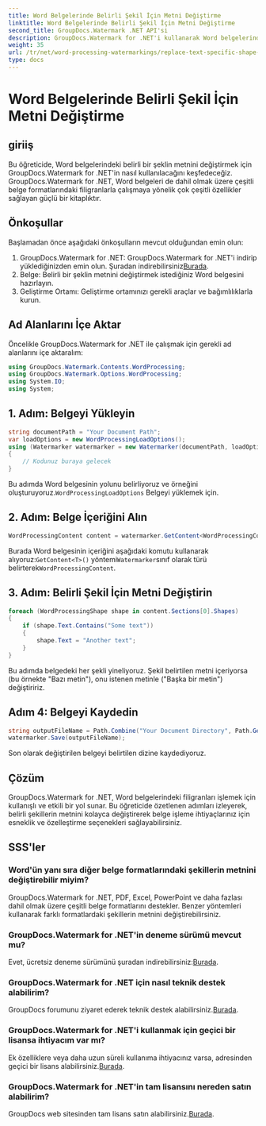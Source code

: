 ```yaml
---
title: Word Belgelerinde Belirli Şekil İçin Metni Değiştirme
linktitle: Word Belgelerinde Belirli Şekil İçin Metni Değiştirme
second_title: GroupDocs.Watermark .NET API'si
description: GroupDocs.Watermark for .NET'i kullanarak Word belgelerindeki belirli şekillere ait metni nasıl değiştireceğinizi öğrenin. Adım adım eğitimimizi takip edin.
weight: 35
url: /tr/net/word-processing-watermarkings/replace-text-specific-shape-word-docs/
type: docs
---
```

# Word Belgelerinde Belirli Şekil İçin Metni Değiştirme

## giriiş
Bu öğreticide, Word belgelerindeki belirli bir şeklin metnini değiştirmek için GroupDocs.Watermark for .NET'in nasıl kullanılacağını keşfedeceğiz. GroupDocs.Watermark for .NET, Word belgeleri de dahil olmak üzere çeşitli belge formatlarındaki filigranlarla çalışmaya yönelik çok çeşitli özellikler sağlayan güçlü bir kitaplıktır.
## Önkoşullar
Başlamadan önce aşağıdaki önkoşulların mevcut olduğundan emin olun:
1.  GroupDocs.Watermark for .NET: GroupDocs.Watermark for .NET'i indirip yüklediğinizden emin olun. Şuradan indirebilirsiniz[Burada](https://releases.groupdocs.com/Watermark/net/).
2. Belge: Belirli bir şeklin metnini değiştirmek istediğiniz Word belgesini hazırlayın.
3. Geliştirme Ortamı: Geliştirme ortamınızı gerekli araçlar ve bağımlılıklarla kurun.

## Ad Alanlarını İçe Aktar
Öncelikle GroupDocs.Watermark for .NET ile çalışmak için gerekli ad alanlarını içe aktaralım:
```csharp
using GroupDocs.Watermark.Contents.WordProcessing;
using GroupDocs.Watermark.Options.WordProcessing;
using System.IO;
using System;
```
## 1. Adım: Belgeyi Yükleyin
```csharp
string documentPath = "Your Document Path";
var loadOptions = new WordProcessingLoadOptions();
using (Watermarker watermarker = new Watermarker(documentPath, loadOptions))
{
    // Kodunuz buraya gelecek
}
```
 Bu adımda Word belgesinin yolunu belirliyoruz ve örneğini oluşturuyoruz.`WordProcessingLoadOptions` Belgeyi yüklemek için.
## 2. Adım: Belge İçeriğini Alın
```csharp
WordProcessingContent content = watermarker.GetContent<WordProcessingContent>();
```
 Burada Word belgesinin içeriğini aşağıdaki komutu kullanarak alıyoruz:`GetContent<T>()` yöntemi`Watermarker`sınıf olarak türü belirterek`WordProcessingContent`.
## 3. Adım: Belirli Şekil İçin Metni Değiştirin
```csharp
foreach (WordProcessingShape shape in content.Sections[0].Shapes)
{
    if (shape.Text.Contains("Some text"))
    {
        shape.Text = "Another text";
    }
}
```
Bu adımda belgedeki her şekli yineliyoruz. Şekil belirtilen metni içeriyorsa (bu örnekte "Bazı metin"), onu istenen metinle ("Başka bir metin") değiştiririz.
## Adım 4: Belgeyi Kaydedin
```csharp
string outputFileName = Path.Combine("Your Document Directory", Path.GetFileName(documentPath));
watermarker.Save(outputFileName);
```
Son olarak değiştirilen belgeyi belirtilen dizine kaydediyoruz.

## Çözüm
GroupDocs.Watermark for .NET, Word belgelerindeki filigranları işlemek için kullanışlı ve etkili bir yol sunar. Bu öğreticide özetlenen adımları izleyerek, belirli şekillerin metnini kolayca değiştirerek belge işleme ihtiyaçlarınız için esneklik ve özelleştirme seçenekleri sağlayabilirsiniz.
## SSS'ler
### Word'ün yanı sıra diğer belge formatlarındaki şekillerin metnini değiştirebilir miyim?
GroupDocs.Watermark for .NET, PDF, Excel, PowerPoint ve daha fazlası dahil olmak üzere çeşitli belge formatlarını destekler. Benzer yöntemleri kullanarak farklı formatlardaki şekillerin metnini değiştirebilirsiniz.
### GroupDocs.Watermark for .NET'in deneme sürümü mevcut mu?
 Evet, ücretsiz deneme sürümünü şuradan indirebilirsiniz:[Burada](https://releases.groupdocs.com/).
### GroupDocs.Watermark for .NET için nasıl teknik destek alabilirim?
GroupDocs forumunu ziyaret ederek teknik destek alabilirsiniz.[Burada](https://forum.groupdocs.com/c/watermark/19).
### GroupDocs.Watermark for .NET'i kullanmak için geçici bir lisansa ihtiyacım var mı?
 Ek özelliklere veya daha uzun süreli kullanıma ihtiyacınız varsa, adresinden geçici bir lisans alabilirsiniz.[Burada](https://purchase.groupdocs.com/temporary-license/).
### GroupDocs.Watermark for .NET'in tam lisansını nereden satın alabilirim?
 GroupDocs web sitesinden tam lisans satın alabilirsiniz.[Burada](https://purchase.groupdocs.com/buy).
